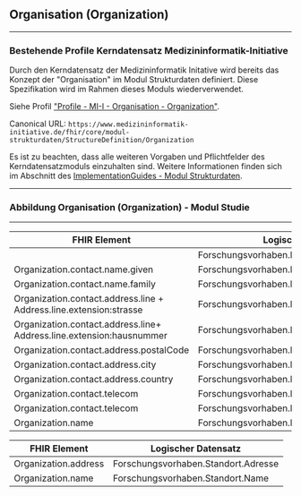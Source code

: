 ## Organisation (Organization)

---

### Bestehende Profile Kerndatensatz Medizininformatik-Initiative

Durch den Kerndatensatz der Medizininformatik Initative wird bereits das Konzept der "Organisation" im Modul Strukturdaten definiert. Diese Spezifikation wird im Rahmen dieses Moduls wiederverwendet.

Siehe Profil ["Profile - MI-I - Organisation - Organization"](TODO).

Canonical URL: ``https://www.medizininformatik-initiative.de/fhir/core/modul-strukturdaten/StructureDefinition/Organization``

Es ist zu beachten, dass alle weiteren Vorgaben und Pflichtfelder des Kerndatensatzmoduls einzuhalten sind. Weitere Informationen finden sich im Abschnitt des [ImplementationGuides - Modul Strukturdaten](TODO).

---

### Abbildung Organisation (Organization) - Modul Studie

---

| FHIR Element | Logischer Datensatz |
|--------------|---------------------|
|  |  Forschungsvorhaben.Kontakt.Grad |
| Organization.contact.name.given |  Forschungsvorhaben.Kontakt.Vorname |
| Organization.contact.name.family |  Forschungsvorhaben.Kontakt.Nachname  |
| Organization.contact.address.line + Address.line.extension:strasse |  Forschungsvorhaben.Kontakt.Adresse.Strasse |
| Organization.contact.address.line+ Address.line.extension:hausnummer  |  Forschungsvorhaben.Kontakt.Adresse.Hausnummer  |
| Organization.contact.address.postalCode |  Forschungsvorhaben.Kontakt.Adresse.PLZ |
| Organization.contact.address.city |  Forschungsvorhaben.Kontakt.Adresse.Wohnort  |
| Organization.contact.address.country |  Forschungsvorhaben.Kontakt.Adresse.Land|
| Organization.contact.telecom | Forschungsvorhaben.Kontakt.Email  |
| Organization.contact.telecom | Forschungsvorhaben.Kontakt.Tel  |
| Organization.name | Forschungsvorhaben.Kontakt.Zugehoerigkeit |

| FHIR Element | Logischer Datensatz |
|--------------|---------------------|
| Organization.address | Forschungsvorhaben.Standort.Adresse  |
| Organization.name | Forschungsvorhaben.Standort.Name |
